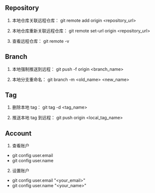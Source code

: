 
## Repository
1. 本地仓库关联远程仓库：
git remote add origin <repository_url>

1. 本地仓库重新关联远程仓库：
git remote set-url origin <repository_url>

1. 查看远程仓库：
git remote -v

## Branch
1. 本地强制推送到远程：
git push -f origin <branch_name>

2. 本地分支重命名：
git branch -m <old_name> <new_name>

## Tag
1. 删除本地 tag：
git tag -d <tag_name>

2. 推送本地 tag 到远程：
git push origin <local_tag_name>

## Account
1. 查看账户
- git config user.email
- git config user.name

2. 设置账户
- git config user.email "<your_email>" 
- git config user.name "<your_name>" 
